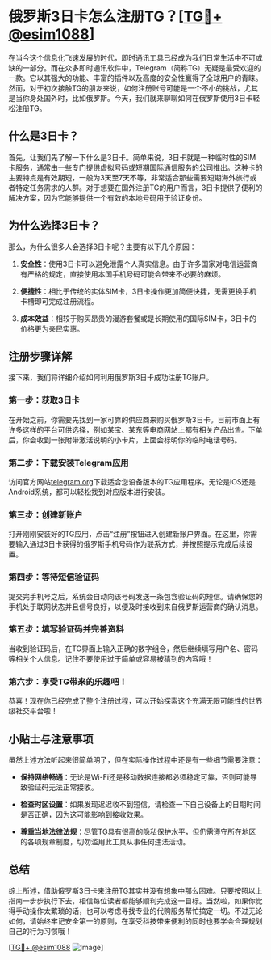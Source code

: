 # 俄罗斯3日卡怎么注册TG？[[TG💪+ @esim1088](https://t.me/s/esim1088)]

在当今这个信息化飞速发展的时代，即时通讯工具已经成为我们日常生活中不可或缺的一部分。而在众多即时通讯软件中，Telegram（简称TG）无疑是最受欢迎的一款。它以其强大的功能、丰富的插件以及高度的安全性赢得了全球用户的青睐。然而，对于初次接触TG的朋友来说，如何注册账号可能是一个不小的挑战，尤其是当你身处国外时，比如俄罗斯。今天，我们就来聊聊如何在俄罗斯使用3日卡轻松注册TG。

## 什么是3日卡？

首先，让我们先了解一下什么是3日卡。简单来说，3日卡就是一种临时性的SIM卡服务，通常由一些专门提供虚拟号码或短期国际通信服务的公司推出。这种卡的主要特点是有效期短，一般为3天至7天不等，非常适合那些需要短期海外旅行或者特定任务需求的人群。对于想要在国外注册TG的用户而言，3日卡提供了便利的解决方案，因为它能够提供一个有效的本地号码用于验证身份。

## 为什么选择3日卡？

那么，为什么很多人会选择3日卡呢？主要有以下几个原因：

1. **安全性**：使用3日卡可以避免泄露个人真实信息。由于许多国家对电信运营商有严格的规定，直接使用本国手机号码可能会带来不必要的麻烦。
   
2. **便捷性**：相比于传统的实体SIM卡，3日卡操作更加简便快捷，无需更换手机卡槽即可完成注册流程。
   
3. **成本效益**：相较于购买昂贵的漫游套餐或是长期使用的国际SIM卡，3日卡的价格更为亲民实惠。

## 注册步骤详解

接下来，我们将详细介绍如何利用俄罗斯3日卡成功注册TG账户。

### 第一步：获取3日卡

在开始之前，你需要先找到一家可靠的供应商来购买俄罗斯3日卡。目前市面上有许多这样的平台可供选择，例如某宝、某东等电商网站上都有相关产品出售。下单后，你会收到一张附带激活说明的小卡片，上面会标明你的临时电话号码。

### 第二步：下载安装Telegram应用

访问官方网站[telegram.org](https://telegram.org/)下载适合您设备版本的TG应用程序。无论是iOS还是Android系统，都可以轻松找到对应版本进行安装。

### 第三步：创建新账户

打开刚刚安装好的TG应用，点击“注册”按钮进入创建新账户界面。在这里，你需要输入通过3日卡获得的俄罗斯手机号码作为联系方式，并按照提示完成后续设置。

### 第四步：等待短信验证码

提交完手机号之后，系统会自动向该号码发送一条包含验证码的短信。请确保您的手机处于联网状态并且信号良好，以便及时接收到来自俄罗斯运营商的确认消息。

### 第五步：填写验证码并完善资料

当收到验证码后，在TG界面上输入正确的数字组合，然后继续填写用户名、密码等相关个人信息。记住不要使用过于简单或容易被猜到的内容哦！

### 第六步：享受TG带来的乐趣吧！

恭喜！现在你已经完成了整个注册过程，可以开始探索这个充满无限可能性的世界级社交平台啦！

## 小贴士与注意事项

虽然上述方法听起来很简单明了，但在实际操作过程中还是有一些细节需要注意：

- **保持网络畅通**：无论是Wi-Fi还是移动数据连接都必须稳定可靠，否则可能导致验证码无法正常接收。
  
- **检查时区设置**：如果发现迟迟收不到短信，请检查一下自己设备上的日期时间是否正确，因为这可能影响到接收效果。
  
- **尊重当地法律法规**：尽管TG具有很高的隐私保护水平，但仍需遵守所在地区的各项规章制度，切勿滥用此工具从事任何违法活动。

## 总结

综上所述，借助俄罗斯3日卡来注册TG其实并没有想象中那么困难。只要按照以上指南一步步执行下去，相信每位读者都能够顺利完成这一目标。当然啦，如果你觉得手动操作太繁琐的话，也可以考虑寻找专业的代购服务帮忙搞定一切。不过无论如何，请始终牢记安全第一的原则，在享受科技带来便利的同时也要学会合理规划自己的行为习惯哦！

[[TG💪+ @esim1088](https://t.me/s/esim1088) ![Image](https://i.postimg.cc/4NQfJmqS/Snipaste-2025-05-13-00-14-12.png)]